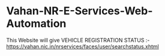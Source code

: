 # Vahan-NR-E-Services-Web-Automation
This Website will give VEHICLE REGISTRATION STATUS :- https://vahan.nic.in/nrservices/faces/user/searchstatus.xhtml
